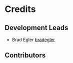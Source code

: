 # Credits

## Development Leads

- Brad Egler [bradegler](https://github.com/bradegler)

## Contributors

